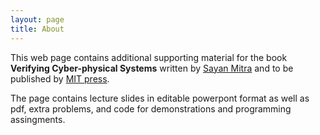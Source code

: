 ```yaml
---
layout: page
title: About
---
```

This web page contains additional supporting material for the book 
**Verifying Cyber-physical Systems** written by 
[Sayan Mitra][sayan-homepage] and to be published by [MIT press][mit-press-homepage].

The page contains lecture slides in editable powerpont format as well as pdf, extra problems, and code for demonstrations and programming assingments.

[sayan-homepage]:http://mitras.ece.illinois.edu/
[mit-press-homepage]:https://mitpress.mit.edu/